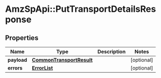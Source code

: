# AmzSpApi::PutTransportDetailsResponse

## Properties
Name | Type | Description | Notes
------------ | ------------- | ------------- | -------------
**payload** | [**CommonTransportResult**](CommonTransportResult.md) |  | [optional] 
**errors** | [**ErrorList**](ErrorList.md) |  | [optional] 

